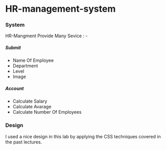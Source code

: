 # HR-management-system

### System

HR-Mangment Provide Many Sevice : -

##### Submit

- Name Of Employee
- Department
- Level
- Image

##### Account

- Calculate Salary
- Calculate Avarage
- Calculate Number Of Employees

### Design

I used a nice design in this lab by applying the CSS techniques covered in the past lectures.
